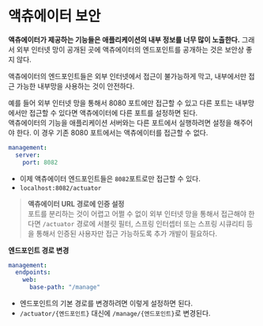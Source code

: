 # 액츄에이터 보안

**액츄에이터가 제공하는 기능들은 애플리케이션의 내부 정보를 너무 많이 노출한다.** 그래서 외부 인터넷 망이 공개된 곳에 액츄에이터의 엔드포인트를
공개하는 것은 보안상 좋지 않다.<br>

액츄에이터의 엔드포인트들은 외부 인터넷에서 접근이 불가능하게 막고, 내부에서만 접근 가능한 내부망을 사용하는 것이 안전하다.

예를 들어 외부 인터넷 망을 통해서 8080 포트에만 접근할 수 있고 다른 포트는 내부망에서만 접근할 수 있다면 액츄에이터에 다른 포트를 설정하면 된다.<br>
액츄에이터의 기능을 애플리케이션 서버와는 다른 포트에서 실행하려면 설정을 해주어야 한다. 이 경우 기존 8080 포트에서는 액츄에이터를 접근할 수 없다.

```yaml
management:
  server:
    port: 8082
```
- 이제 액츄에이터 엔드포인트들은 `8082`포트로만 접근할 수 있다.
- `localhost:8082/actuator`

> **액츄에이터 URL 경로에 인증 설정**<br>
> 포트를 분리하는 것이 어렵고 어쩔 수 없이 외부 인터넷 망을 통해서 접근해야 한다면 `/actuator` 경로에 서블릿 필터, 스프링 인터셉터 또는 스프링 시큐리티
> 등을 통해서 인증된 사용자만 접근 가능하도록 추가 개발이 필요하다.

**엔드포인트 경로 변경**
```yaml
management:
  endpoints:
    web:
      base-path: "/manage"
```
- 엔드포인트의 기본 경로를 변경하려면 이렇게 설정하면 된다.
- `/actuator/{엔드포인트}` 대신에 `/manage/{엔드포인트}`로 변경된다.